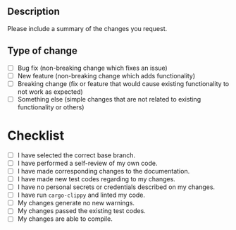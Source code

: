 ## Description

Please include a summary of the changes you request.

## Type of change

- [ ] Bug fix (non-breaking change which fixes an issue)
- [ ] New feature (non-breaking change which adds functionality)
- [ ] Breaking change (fix or feature that would cause existing functionality to not work as expected)
- [ ] Something else (simple changes that are not related to existing functionality or others)

# Checklist

- [ ] I have selected the correct base branch.
- [ ] I have performed a self-review of my own code.
- [ ] I have made corresponding changes to the documentation.
- [ ] I have made new test codes regarding to my changes.
- [ ] I have no personal secrets or credentials described on my changes.
- [ ] I have run `cargo-clippy`  and linted my code.
- [ ] My changes generate no new warnings.
- [ ] My changes passed the existing test codes.
- [ ] My changes are able to compile.

